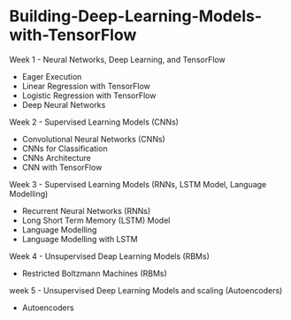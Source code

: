 # Building-Deep-Learning-Models-with-TensorFlow

Week 1 - Neural Networks, Deep Learning, and TensorFlow
  - Eager Execution
  - Linear Regression with TensorFlow
  - Logistic Regression with TensorFlow
  - Deep Neural Networks

Week 2 - Supervised Learning Models (CNNs)
  - Convolutional Neural Networks (CNNs)
  - CNNs for Classification
  - CNNs Architecture
  - CNN with TensorFlow

Week 3 - Supervised Learning Models (RNNs, LSTM Model, Language Modelling)
  - Recurrent Neural Networks (RNNs)
  - Long Short Term Memory (LSTM) Model
  - Language Modelling
  - Language Modelling with LSTM

Week 4 - Unsupervised Deap Learning Models (RBMs)
  - Restricted Boltzmann Machines (RBMs)

week 5 - Unsupervised Deep Learning Models and scaling (Autoencoders)
  - Autoencoders
